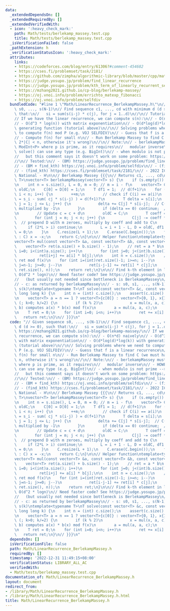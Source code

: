 ```yaml
---
data:
  _extendedDependsOn: []
  _extendedRequiredBy: []
  _extendedVerifiedWith:
  - icon: ':heavy_check_mark:'
    path: Math/tests/berlekamp_massey.test.cpp
    title: Math/tests/berlekamp_massey.test.cpp
  _isVerificationFailed: false
  _pathExtension: h
  _verificationStatusIcon: ':heavy_check_mark:'
  attributes:
    links:
    - https://codeforces.com/blog/entry/61306?#comment-454682
    - https://cses.fi/problemset/task/2181/
    - https://github.com/zimpha/algorithmic-library/blob/master/cpp/mathematics/linear-recurrence.cc
    - https://judge.yosupo.jp/problem/find_linear_recurrence
    - https://judge.yosupo.jp/problem/kth_term_of_linearly_recurrent_sequence
    - https://mzhang2021.github.io/cp-blog/berlekamp-massey/
    - https://oj.vnoi.info/problem/errichto_matexp_fibonacci
    - https://oj.vnoi.info/problem/selfdiv
  bundledCode: "#line 1 \"Math/LinearRecurrence_BerlekampMassey.h\"\n// Given sequence\
    \ s0, ..., s(N-1)\n// Find sequence c1, ..., cd with minimum d (d >= 0), such\
    \ that:\n//   si = sum(s(i-j) * c(j), for j = 1..d)\n//\n// Tutorial: https://mzhang2021.github.io/cp-blog/berlekamp-massey/\n\
    // If we have the linear recurrence, we can compute s(n):\n// - O(n*d) naively\n\
    // - O(d^3 * log(n)) with matrix exponentiation\n// - O(d*log(d)*log(k)) with\
    \ generating function (tutorial above)\n//\n// Solving problems where we need\
    \ to compute f(n) mod P (e.g. VOJ SELFDIV)\n// - Guess that f is a linear recurrence\n\
    // - Compute f(n) for small n\n// - Run Berlekamp Massey to find C (we must have\
    \ 2*|C| < n, otherwise it's wrong)\n//\n// Note:\n// - berlekampMassey must use\
    \ ModInt<P> where p is prime, as it requires\n//   modular inverse\n// - HOWEVER,\
    \ solve() can use any type (e.g. BigInt)\n// - when modulo is not prime --> https://github.com/zimpha/algorithmic-library/blob/master/cpp/mathematics/linear-recurrence.cc\n\
    //   but this comment says it doesn't work on some problem: https://codeforces.com/blog/entry/61306?#comment-454682\n\
    //\n// Tested:\n// - (BM) https://judge.yosupo.jp/problem/find_linear_recurrence\n\
    // - (BM + find_kth) https://oj.vnoi.info/problem/selfdiv\n// - (find_kth) https://oj.vnoi.info/problem/errichto_matexp_fibonacci\n\
    // - (find_kth) https://cses.fi/problemset/task/2181/\n// - 2022 ICPC Vietnam\
    \ National - H\n\n// Berlekamp Massey {{{\n// Returns c1, ..., cd\ntemplate<typename\
    \ T>\nvector<T> berlekampMassey(vector<T> s) {\n    if (s.empty()) return {};\n\
    \n    int n = s.size(), L = 0, m = 0; // m = i - f\n    vector<T> C(n), D(n),\
    \ oldC;\n    C[0] = D[0] = 1;\n    T df1 = 1;  // d(f+1)\n    for (int i = 0;\
    \ i < n; i++) {\n        ++m;\n        // check if C(i) == a(i)\n        // delta\
    \ = s_i - sum( cj * s(i-j) ) = d(f+1)?\n        T delta = s[i];\n        for (int\
    \ j = 1; j <= L; j++) {\n            delta += C[j] * s[i-j];  // C(j) is already\
    \ multiplied by -1\n        }\n        if (delta == 0) continue;  // C(i) is correct\n\
    \n        // Update c = c + d\n        oldC = C;\n        T coeff = delta * df1.inv();\n\
    \        for (int j = m; j < n; j++) {\n            C[j] -= coeff * D[j - m];\
    \  // prepend D with m zeroes, multiply by coeff and add to C\n        }\n   \
    \     if (2*L > i) continue;\n        L = i + 1 - L, D = oldC, df1 = delta, m\
    \ = 0;\n    }\n    C.resize(L + 1);\n    C.erase(C.begin());\n    for (auto& x\
    \ : C) x = -x;\n    return C;\n}\n\n// Helper function\ntemplate<typename T>\n\
    vector<T> mul(const vector<T> &a, const vector<T> &b, const vector<T>& c) {\n\
    \    vector<T> ret(a.size() + b.size() - 1);\n    // ret = a * b\n    for (int\
    \ i=0; i<(int)a.size(); i++)\n        for (int j=0; j<(int)b.size(); j++)\n  \
    \          ret[i+j] += a[i] * b[j];\n\n    int n = c.size();\n    // reducing\
    \ ret mod f(x)\n    for (int i=(int)ret.size()-1; i>=n; i--)\n        for (int\
    \ j=n-1; j>=0; j--)\n            ret[i-j-1] += ret[i] * c[j];\n    ret.resize(min((int)\
    \ ret.size(), n));\n    return ret;\n}\n\n// Find k-th element in linear recurrence:\
    \ O(d^2 * logn)\n// Need faster code? See https://judge.yosupo.jp/problem/kth_term_of_linearly_recurrent_sequence\n\
    //   (but usually not needed since bottleneck is BerlekampMassey\n//\n// Params:\n\
    // - c: as returned by berlekampMassey\n// - s: s0, s1, ..., s(N-1)\n// Returns:\
    \ s(k)\ntemplate<typename T>\nT solve(const vector<T> &c, const vector<T> &s,\
    \ long long k) {\n    int n = (int) c.size();\n    assert(c.size() <= s.size());\n\
    \n    vector<T> a = n == 1 ? vector<T>{c[0]} : vector<T>{0, 1}, x{1};\n    for\
    \ (; k>0; k/=2) {\n        if (k % 2)\n            x = mul(x, a, c);  // mul(a,\
    \ b) computes a(x) * b(x) mod f(x)\n        a = mul(a, a, c);\n    }\n    x.resize(n);\n\
    \n    T ret = 0;\n    for (int i=0; i<n; i++)\n        ret += x[i] * s[i];\n \
    \   return ret;\n}\n// }}}\n"
  code: "// Given sequence s0, ..., s(N-1)\n// Find sequence c1, ..., cd with minimum\
    \ d (d >= 0), such that:\n//   si = sum(s(i-j) * c(j), for j = 1..d)\n//\n// Tutorial:\
    \ https://mzhang2021.github.io/cp-blog/berlekamp-massey/\n// If we have the linear\
    \ recurrence, we can compute s(n):\n// - O(n*d) naively\n// - O(d^3 * log(n))\
    \ with matrix exponentiation\n// - O(d*log(d)*log(k)) with generating function\
    \ (tutorial above)\n//\n// Solving problems where we need to compute f(n) mod\
    \ P (e.g. VOJ SELFDIV)\n// - Guess that f is a linear recurrence\n// - Compute\
    \ f(n) for small n\n// - Run Berlekamp Massey to find C (we must have 2*|C| <\
    \ n, otherwise it's wrong)\n//\n// Note:\n// - berlekampMassey must use ModInt<P>\
    \ where p is prime, as it requires\n//   modular inverse\n// - HOWEVER, solve()\
    \ can use any type (e.g. BigInt)\n// - when modulo is not prime --> https://github.com/zimpha/algorithmic-library/blob/master/cpp/mathematics/linear-recurrence.cc\n\
    //   but this comment says it doesn't work on some problem: https://codeforces.com/blog/entry/61306?#comment-454682\n\
    //\n// Tested:\n// - (BM) https://judge.yosupo.jp/problem/find_linear_recurrence\n\
    // - (BM + find_kth) https://oj.vnoi.info/problem/selfdiv\n// - (find_kth) https://oj.vnoi.info/problem/errichto_matexp_fibonacci\n\
    // - (find_kth) https://cses.fi/problemset/task/2181/\n// - 2022 ICPC Vietnam\
    \ National - H\n\n// Berlekamp Massey {{{\n// Returns c1, ..., cd\ntemplate<typename\
    \ T>\nvector<T> berlekampMassey(vector<T> s) {\n    if (s.empty()) return {};\n\
    \n    int n = s.size(), L = 0, m = 0; // m = i - f\n    vector<T> C(n), D(n),\
    \ oldC;\n    C[0] = D[0] = 1;\n    T df1 = 1;  // d(f+1)\n    for (int i = 0;\
    \ i < n; i++) {\n        ++m;\n        // check if C(i) == a(i)\n        // delta\
    \ = s_i - sum( cj * s(i-j) ) = d(f+1)?\n        T delta = s[i];\n        for (int\
    \ j = 1; j <= L; j++) {\n            delta += C[j] * s[i-j];  // C(j) is already\
    \ multiplied by -1\n        }\n        if (delta == 0) continue;  // C(i) is correct\n\
    \n        // Update c = c + d\n        oldC = C;\n        T coeff = delta * df1.inv();\n\
    \        for (int j = m; j < n; j++) {\n            C[j] -= coeff * D[j - m];\
    \  // prepend D with m zeroes, multiply by coeff and add to C\n        }\n   \
    \     if (2*L > i) continue;\n        L = i + 1 - L, D = oldC, df1 = delta, m\
    \ = 0;\n    }\n    C.resize(L + 1);\n    C.erase(C.begin());\n    for (auto& x\
    \ : C) x = -x;\n    return C;\n}\n\n// Helper function\ntemplate<typename T>\n\
    vector<T> mul(const vector<T> &a, const vector<T> &b, const vector<T>& c) {\n\
    \    vector<T> ret(a.size() + b.size() - 1);\n    // ret = a * b\n    for (int\
    \ i=0; i<(int)a.size(); i++)\n        for (int j=0; j<(int)b.size(); j++)\n  \
    \          ret[i+j] += a[i] * b[j];\n\n    int n = c.size();\n    // reducing\
    \ ret mod f(x)\n    for (int i=(int)ret.size()-1; i>=n; i--)\n        for (int\
    \ j=n-1; j>=0; j--)\n            ret[i-j-1] += ret[i] * c[j];\n    ret.resize(min((int)\
    \ ret.size(), n));\n    return ret;\n}\n\n// Find k-th element in linear recurrence:\
    \ O(d^2 * logn)\n// Need faster code? See https://judge.yosupo.jp/problem/kth_term_of_linearly_recurrent_sequence\n\
    //   (but usually not needed since bottleneck is BerlekampMassey\n//\n// Params:\n\
    // - c: as returned by berlekampMassey\n// - s: s0, s1, ..., s(N-1)\n// Returns:\
    \ s(k)\ntemplate<typename T>\nT solve(const vector<T> &c, const vector<T> &s,\
    \ long long k) {\n    int n = (int) c.size();\n    assert(c.size() <= s.size());\n\
    \n    vector<T> a = n == 1 ? vector<T>{c[0]} : vector<T>{0, 1}, x{1};\n    for\
    \ (; k>0; k/=2) {\n        if (k % 2)\n            x = mul(x, a, c);  // mul(a,\
    \ b) computes a(x) * b(x) mod f(x)\n        a = mul(a, a, c);\n    }\n    x.resize(n);\n\
    \n    T ret = 0;\n    for (int i=0; i<n; i++)\n        ret += x[i] * s[i];\n \
    \   return ret;\n}\n// }}}\n"
  dependsOn: []
  isVerificationFile: false
  path: Math/LinearRecurrence_BerlekampMassey.h
  requiredBy: []
  timestamp: '2022-12-31 11:49:15+08:00'
  verificationStatus: LIBRARY_ALL_AC
  verifiedWith:
  - Math/tests/berlekamp_massey.test.cpp
documentation_of: Math/LinearRecurrence_BerlekampMassey.h
layout: document
redirect_from:
- /library/Math/LinearRecurrence_BerlekampMassey.h
- /library/Math/LinearRecurrence_BerlekampMassey.h.html
title: Math/LinearRecurrence_BerlekampMassey.h
---
```

